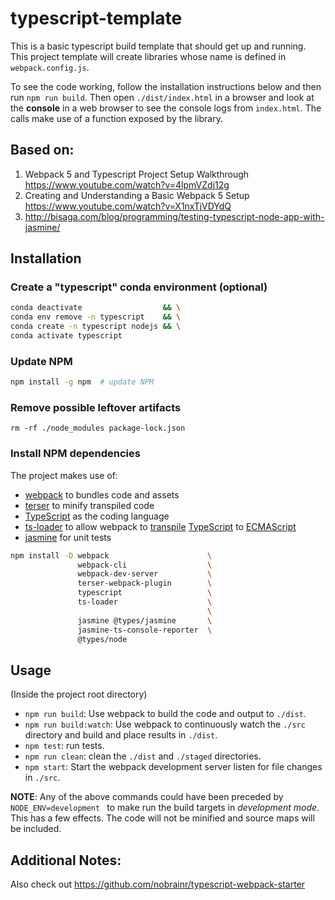# typescript-template

This is a basic typescript build template that should get up and running.
This project template will create libraries whose name is defined in
`webpack.config.js`.

To see the code working, follow the installation instructions below and then
run `npm run build`.  Then open `./dist/index.html` in a browser and look at
the **console** in a web browser to see the console logs from `index.html`.
The calls make use of a function exposed by the library.

## Based on:

1.  Webpack 5 and Typescript Project Setup Walkthrough
    https://www.youtube.com/watch?v=4lpmVZdj12g
2.  Creating and Understanding a Basic Webpack 5 Setup
    https://www.youtube.com/watch?v=X1nxTjVDYdQ
3.  http://bisaga.com/blog/programming/testing-typescript-node-app-with-jasmine/


## Installation

### Create a "typescript" conda environment (optional)

```bash
conda deactivate                  && \
conda env remove -n typescript    && \
conda create -n typescript nodejs && \
conda activate typescript
```

### Update NPM

```bash
npm install -g npm  # update NPM
```

### Remove possible leftover artifacts
```
rm -rf ./node_modules package-lock.json
```


### Install NPM dependencies

The project makes use of:
* [webpack](https://webpack.js.org) to bundles code and assets
* [terser](https://terser.org) to minify transpiled code
* [TypeScript](https://www.typescriptlang.org) as the coding language
* [ts-loader](https://github.com/TypeStrong/ts-loader) to allow webpack to
  [transpile](https://en.wikipedia.org/wiki/Source-to-source_compiler)
  [TypeScript](https://www.typescriptlang.org) to
  [ECMAScript](https://en.wikipedia.org/wiki/ECMAScript)
* [jasmine](https://jasmine.github.io) for unit tests

```bash
npm install -D webpack                      \
               webpack-cli                  \
               webpack-dev-server           \
               terser-webpack-plugin        \
               typescript                   \
               ts-loader                    \
                                            \
               jasmine @types/jasmine       \
               jasmine-ts-console-reporter  \
               @types/node
```


## Usage

(Inside the project root directory)

* `npm run build`: Use webpack to build the code and output to `./dist`.
* `npm run build:watch`: Use webpack to continuously watch the `./src`
    directory and build and place results in `./dist`.
* `npm test`: run tests.
* `npm run clean`: clean the `./dist` and `./staged` directories.
* `npm start`: Start the webpack development server listen for file changes
    in `./src`.

**NOTE**: Any of the above commands could have been preceded by
`NODE_ENV=development ` to make run the build targets in *development mode*.
This has a few effects.  The code will not be minified and source maps will be
included.


## Additional Notes:

Also check out https://github.com/nobrainr/typescript-webpack-starter
